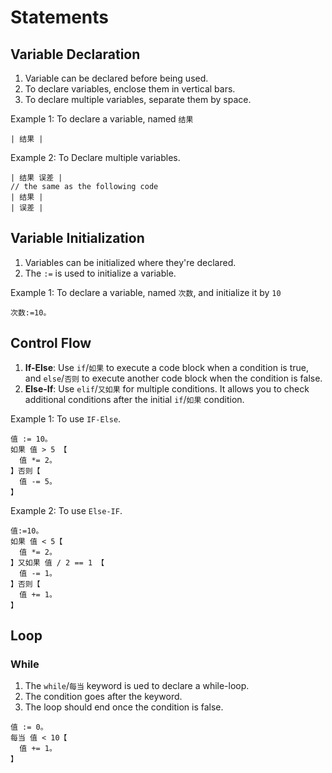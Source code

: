 # Statements

## Variable Declaration

1. Variable can be declared before being used.
2. To declare variables, enclose them in vertical bars.
3. To declare multiple variables, separate them by space.

Example 1: To declare a variable, named `结果`

```
| 结果 |
```

Example 2: To Declare multiple variables.

```
| 结果 误差 |
// the same as the following code
| 结果 |
| 误差 |
```

## Variable Initialization

1. Variables can be initialized where they're declared.
2. The `:=` is used to initialize a variable.

Example 1: To declare a variable, named `次数`, and initialize it by `10`

```
次数:=10。
```

## Control Flow

1. **If-Else**: Use `if`/`如果` to execute a code block when a condition is true, and `else`/`否则` to execute another code block when the condition is false.
2. **Else-If**: Use `elif`/`又如果` for multiple conditions. It allows you to check additional conditions after the initial `if`/`如果` condition.

Example 1: To use `IF-Else`.

```
值 := 10。
如果 值 > 5 【
  值 *= 2。
】否则【
  值 -= 5。
】
```

Example 2: To use `Else-IF`.

```
值:=10。
如果 值 < 5【
  值 *= 2。
】又如果 值 / 2 == 1 【
  值 -= 1。
】否则【
  值 += 1。
】
```

## Loop

### While

1. The `while`/`每当` keyword is ued to declare a while-loop.
2. The condition goes after the keyword.
3. The loop should end once the condition is false.

```
值 := 0。
每当 值 < 10【
  值 += 1。
】
```
